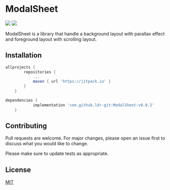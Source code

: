 # ModalSheet

[![](https://jitpack.io/v/ldr-git/ModalSheet.svg)](https://jitpack.io/#ldr-git/ModalSheet) [![](https://img.shields.io/github/issues/ldr-git/ModalSheet)](https://github.com/ldr-git/ModalSheet/issues)

ModalSheet is a library that handle a background layout with parallax effect and foreground layout with scrolling layout.

## Installation

```gradle
allprojects {
		repositories {
			...
			maven { url 'https://jitpack.io' }
		}
	}
```

```gradle
dependencies {
	        implementation 'com.github.ldr-git:ModalSheet:v0.0.2'
	}
```

## Contributing
Pull requests are welcome. For major changes, please open an issue first to discuss what you would like to change.

Please make sure to update tests as appropriate.

## License
[MIT](https://choosealicense.com/licenses/mit/)
